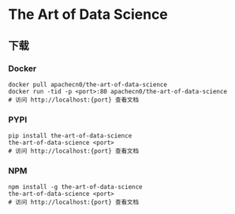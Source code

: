 # The Art of Data Science

## 下载

### Docker

```
docker pull apachecn0/the-art-of-data-science
docker run -tid -p <port>:80 apachecn0/the-art-of-data-science
# 访问 http://localhost:{port} 查看文档
```

### PYPI

```
pip install the-art-of-data-science
the-art-of-data-science <port>
# 访问 http://localhost:{port} 查看文档
```

### NPM

```
npm install -g the-art-of-data-science
the-art-of-data-science <port>
# 访问 http://localhost:{port} 查看文档
```